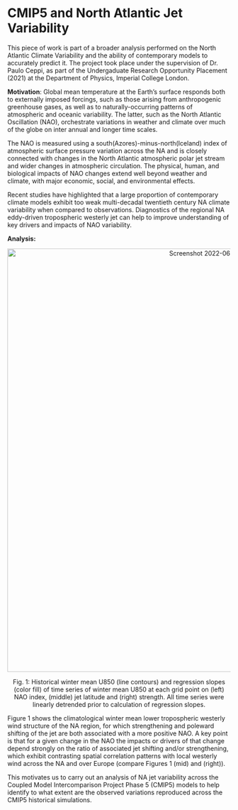 # CMIP5 and North Atlantic Jet Variability

This piece of work is part of a broader analysis performed on the North Atlantic Climate Variability and the ability of contemporary models to accurately predict it. The project took place under the supervision of Dr. Paulo Ceppi, as part of the Undergaduate Research Opportunity Placement (2021) at the Department of Physics, Imperial College London. 

**Motivation**: Global mean temperature at the Earth’s surface responds both to externally imposed forcings, such as those arising from anthropogenic greenhouse gases, as well as to naturally-occurring patterns of atmospheric and oceanic variability. The latter, such as the North Atlantic Oscillation (NAO), orchestrate variations in weather and climate over much of the globe on inter annual and longer time scales. 

The NAO is measured using a south(Azores)-minus-north(Iceland) index of atmospheric surface pressure variation across the NA and is closely connected with changes in the North Atlantic atmospheric polar jet stream and wider changes in atmospheric circulation. The physical, human, and biological impacts of NAO changes extend well beyond weather and climate, with major economic, social, and environmental effects. 

Recent studies have highlighted that a large proportion of contemporary climate models exhibit too weak multi-decadal twentieth century NA climate variability when compared to observations. Diagnostics of the regional NA eddy-driven tropospheric westerly jet can help to improve understanding of key drivers and impacts of NAO variability.  

**Analysis:**


<p align="center">
<img width="954" alt="Screenshot 2022-06-10 at 00 20 36" src="https://user-images.githubusercontent.com/66305897/172960907-ef9cd8b1-8a5c-4208-9918-04fdd2ecb14e.png">
<p align="center">
Fig. 1: Historical winter mean U850 (line contours) and regression slopes (color fill) of time series of winter mean U850 at each grid point on (left) NAO index, (middle) jet latitude and (right) strength. 
All time series were linearly detrended prior to calculation of regression slopes.

Figure 1 shows the climatological winter mean lower tropospheric westerly wind structure of the NA region, 
for which strengthening and poleward shifting of the jet
are both associated with a more positive NAO. A key point is that for a given change in the NAO the impacts or drivers of that change
depend strongly on the ratio of associated jet shifting and/or strengthening, which exhibit contrasting spatial 
correlation patterns with local westerly wind across the NA and over Europe (compare Figures 1 (mid) and (right)). 
  
This motivates us to carry out an analysis of NA jet variability across the Coupled Model Intercomparison Project Phase 5 (CMIP5) models to help identify to what extent are the observed variations reproduced across the CMIP5 historical simulations. 
